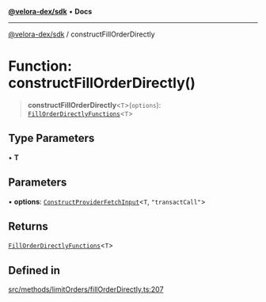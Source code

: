 [**@velora-dex/sdk**](../README.md) • **Docs**

***

[@velora-dex/sdk](../globals.md) / constructFillOrderDirectly

# Function: constructFillOrderDirectly()

> **constructFillOrderDirectly**\<`T`\>(`options`): [`FillOrderDirectlyFunctions`](../type-aliases/FillOrderDirectlyFunctions.md)\<`T`\>

## Type Parameters

• **T**

## Parameters

• **options**: [`ConstructProviderFetchInput`](../interfaces/ConstructProviderFetchInput.md)\<`T`, `"transactCall"`\>

## Returns

[`FillOrderDirectlyFunctions`](../type-aliases/FillOrderDirectlyFunctions.md)\<`T`\>

## Defined in

[src/methods/limitOrders/fillOrderDirectly.ts:207](https://github.com/VeloraDEX/sdk/blob/feat/extend_delta_orders_filtering/src/methods/limitOrders/fillOrderDirectly.ts#L207)
